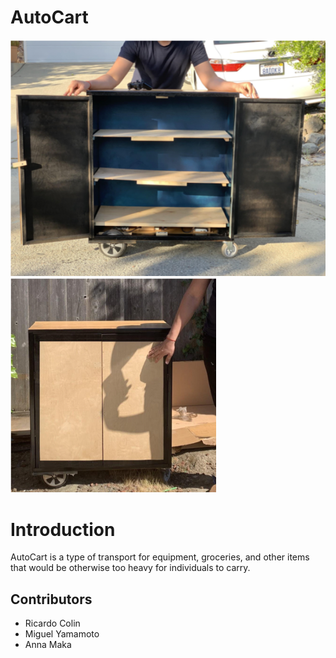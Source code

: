 # AutoCart

![Demo Open](images/AutoCart_Open.png)
![Demo Closed](images/AutoCart_Closed.png)

# Introduction
AutoCart is a type of transport for equipment, groceries, and other items that would be otherwise too heavy for individuals to carry.

## Contributors
* Ricardo Colin
* Miguel Yamamoto
* Anna Maka
